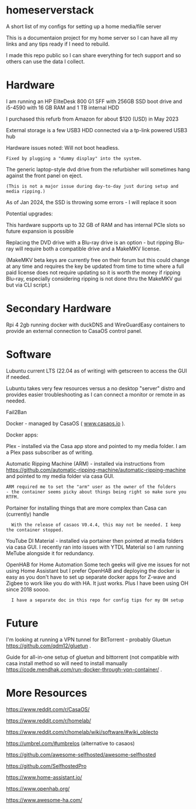 # homeserverstack
A short list of my configs for setting up a home media/file server


This is a documentaion project for my home server so I can have all my links and any tips ready if I need to rebuild.

I made this repo public so I can share everything for tech support and so others can use the data I collect.

# Hardware
I am running an HP EliteDesk 800 G1 SFF with 256GB SSD boot drive and i5-4590 with 16 GB RAM and 1 TB internal HDD

I purchased this refurb from Amazon for about $120 (USD) in May 2023

External storage is a few USB3 HDD connected via a tp-link powered USB3 hub

Hardware issues noted:
  Will not boot headless.
    
    Fixed by plugging a "dummy display" into the system.
 
 The generic laptop-style dvd drive from the refurbisher will sometimes hang against the front panel on eject.
    
    (This is not a major issue during day-to-day just during setup and media ripping.)

As of Jan 2024, the SSD is throwing some errors - I will replace it soon
    
Potential upgrades:
  
  This hardware supports up to 32 GB of RAM and has internal PCIe slots so future expansion is possible
  
  Replacing the DVD drive with a Blu-ray drive is an option - but ripping Blu-ray will require both a compatible drive and a MakeMKV license.
  
   (MakeMKV beta keys are currently free on their forum but this could change at any time and requires the key be updated from time to time where a full paid license does not require updating so it is worth the money if ripping Blu-ray, especially considering ripping is not done thru the MakeMKV gui but via CLI script.)

# Secondary Hardware

Rpi 4 2gb running docker with duckDNS and WireGuardEasy containers to provide an external connection to CasaOS control panel.


# Software
Lubuntu current LTS (22.04 as of writing) with getscreen to access the GUI if needed.

Lubuntu takes very few resources versus a no desktop "server" distro and provides easier troubleshooting as I can connect a monitor or remote in as needed.

Fail2Ban

Docker - managed by CasaOS ( www.casaos.io ).

  Docker apps:
  
  Plex - installed via the Casa app store and pointed to my media folder. I am a Plex pass subscriber as of writing.
  
  Automatic Ripping Machine (ARM) - installed via instructions from https://github.com/automatic-ripping-machine/automatic-ripping-machine and pointed to my media folder via casa GUI.
  
    ARM required me to set the "arm" user as the owner of the folders
    - the container seems picky about things being right so make sure you RTFM.

Portainer for installing things that are more complex than Casa can (currently) handle
      
      With the release of casaos V0.4.4, this may not be needed. I keep the container stopped.
  
  YouTube Dl Material - installed via portainer then pointed at media folders via casa GUI.
    I recently ran into issues with YTDL Material so I am running MeTube alongside it for redundancy.

OpenHAB for Home Automation
  Some tech geeks will give me issues for not using Home Assistant but I prefer OpenHAB and deploying the docker is easy as you don't have to set up separate docker apps for Z-wave and Zigbee to work like you do with HA.
  It just works. Plus I have been using OH since 2018 soooo.
      
      I have a separate doc in this repo for config tips for my OH setup
  
# Future
I'm looking at running a VPN tunnel for BitTorrent - probably Gluetun https://github.com/qdm12/gluetun .

Guide for all-in-one setup of gluetun and bittorrent (not compatible with casa install method so will need to install manually https://code.mendhak.com/run-docker-through-vpn-container/ .



# More Resources

https://www.reddit.com/r/CasaOS/

https://www.reddit.com/r/homelab/

https://www.reddit.com/r/homelab/wiki/software/#wiki_oblecto

https://umbrel.com/#umbrelos (alternative to casaos)

https://github.com/awesome-selfhosted/awesome-selfhosted

https://github.com/SelfhostedPro

https://www.home-assistant.io/

https://www.openhab.org/

https://www.awesome-ha.com/
    
